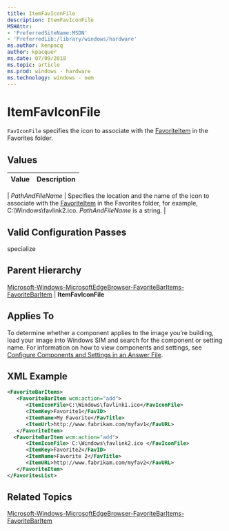 ```yaml
---
title: ItemFavIconFile
description: ItemFavIconFile
MSHAttr:
- 'PreferredSiteName:MSDN'
- 'PreferredLib:/library/windows/hardware'
ms.author: kenpacq
author: kpacquer
ms.date: 07/09/2018
ms.topic: article
ms.prod: windows - hardware
ms.technology: windows - oem
---
```


# ItemFavIconFile

`FavIconFile` specifies the icon to associate with the [FavoriteItem](microsoft-windows-microsoftedgebrowser-favoritebaritems-favoritebaritem.md) in the Favorites folder.

## Values

| Value                   | Description                                                                           |
|:------------------------|:--------------------------------------------------------------------------------------|

| _PathAndFileName_ | Specifies the location and the name of the icon to associate with the [FavoriteItem](microsoft-windows-microsoftedgebrowser-favoritebaritems-favoritebaritem.md) in the Favorites folder, for example, C:\Windows\favlink2.ico. _PathAndFileName_ is a string. |

## Valid Configuration Passes

specialize

## Parent Hierarchy

[Microsoft-Windows-MicrosoftEdgeBrowser-FavoriteBarItems-FavoriteBarItem](microsoft-windows-microsoftedgebrowser-favoritebaritems-favoritebaritem.md) | **ItemFavIconFile**

## Applies To

To determine whether a component applies to the image you’re building, load your image into Windows SIM and search for the component or setting name. For information on how to view components and settings, see [Configure Components and Settings in an Answer File](https://docs.microsoft.com/en-us/windows-hardware/customize/desktop/wsim/configure-components-and-settings-in-an-answer-file).

## XML Example

```XML
<FavoriteBarItems>
   <FavoriteBarItem wcm:action="add">
      <ItemIconFile>C:\Windows\favlink1.ico</FavIconFile>
      <ItemKey>Favorite1</FavID>
      <ItemName>My Favorite</FavTitle>
      <ItemUrl>http://www.fabrikam.com/myfav1</FavURL>
   </FavoriteItem>
  <FavoriteBarItem wcm:action="add">
      <ItemIconFile> C:\Windows\favlink2.ico </FavIconFile>
      <ItemKey>Favorite2</FavID>
      <ItemName>Favorite 2</FavTitle>
      <ItemURL>http://www.fabrikam.com/myfav2</FavURL>
   </FavoriteItem>
</FavoritesList>
```

## Related Topics

[Microsoft-Windows-MicrosoftEdgeBrowser-FavoriteBarItems-FavoriteBarItem](microsoft-windows-microsoftedgebrowser-favoritebaritems-favoritebaritem.md)
